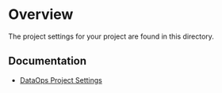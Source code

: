 # Overview

The project settings for your project are found in this directory.

## Documentation

- [DataOps Project Settings](https://docs.dataops.live/docs/concepts/project-settings/)
